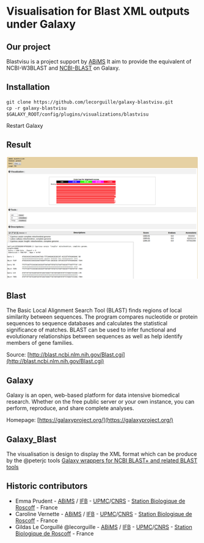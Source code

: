 Visualisation for Blast XML outputs under Galaxy
================================================


Our project
-----------

Blastvisu is a project support by [ABiMS](http://abims.sb-roscoff.fr/)
It aim to provide the equivalent of NCBI-W3BLAST and [NCBI-BLAST](http://blast.ncbi.nlm.nih.gov/Blast.cgi) on Galaxy.


Installation
------------

``` {.bash}
git clone https://github.com/lecorguille/galaxy-blastvisu.git
cp -r galaxy-blastvisu $GALAXY_ROOT/config/plugins/visualizations/blastvisu
```

Restart Galaxy


Result
------

![blastvisu display](blastvisu.png "blastvisu diplay")


Blast
------

The Basic Local Alignment Search Tool (BLAST) finds regions of local similarity between sequences. The program compares nucleotide or protein sequences to sequence databases and calculates the statistical significance of matches. BLAST can be used to infer functional and evolutionary relationships between sequences as well as help identify members of gene families. 

Source: [http://blast.ncbi.nlm.nih.gov/Blast.cgi](http://blast.ncbi.nlm.nih.gov/Blast.cgi)


Galaxy
------
Galaxy is an open, web-based platform for data intensive biomedical research. Whether on the free public server or your own instance, you can perform, reproduce, and share complete analyses. 

Homepage: [https://galaxyproject.org/](https://galaxyproject.org/)


Galaxy_Blast
------------

The visualisation is design to display the XML format which can be produce by the @peterjc tools
[Galaxy wrappers for NCBI BLAST+ and related BLAST tools](https://github.com/peterjc/galaxy_blast)


Historic contributors
---------------------

 - Emma Prudent - [ABiMS](http://abims.sb-roscoff.fr/) / [IFB](http://www.france-bioinformatique.fr/) - [UPMC](www.upmc.fr)/[CNRS](www.cnrs.fr) - [Station Biologique de Roscoff](http://www.sb-roscoff.fr/) - France
 - Caroline Vernette - [ABiMS](http://abims.sb-roscoff.fr/) / [IFB](http://www.france-bioinformatique.fr/) - [UPMC](www.upmc.fr)/[CNRS](www.cnrs.fr) - [Station Biologique de Roscoff](http://www.sb-roscoff.fr/) - France
 - Gildas Le Corguillé @lecorguille - [ABiMS](http://abims.sb-roscoff.fr/) / [IFB](http://www.france-bioinformatique.fr/) - [UPMC](www.upmc.fr)/[CNRS](www.cnrs.fr) - [Station Biologique de Roscoff](http://www.sb-roscoff.fr/) - France
